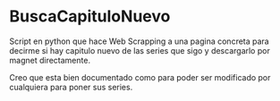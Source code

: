 # BuscaCapituloNuevo
Script en python que hace Web Scrapping a una pagina concreta para decirme si hay capitulo nuevo de las series que sigo y descargarlo por magnet directamente.

Creo que esta bien documentado como para poder ser modificado por cualquiera para poner sus series.

